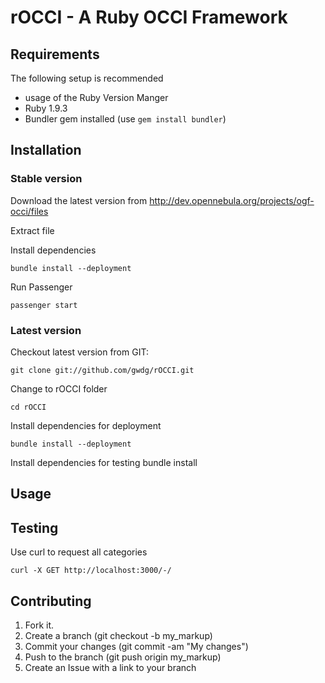 rOCCI - A Ruby OCCI Framework
=============================

Requirements
------------

The following setup is recommended

* usage of the Ruby Version Manger
* Ruby 1.9.3
* Bundler gem installed (use ```gem install bundler```)

Installation
------------

### Stable version

Download the latest version from http://dev.opennebula.org/projects/ogf-occi/files

Extract file

Install dependencies

    bundle install --deployment

Run Passenger

    passenger start

### Latest version

Checkout latest version from GIT:

    git clone git://github.com/gwdg/rOCCI.git

Change to rOCCI folder

    cd rOCCI

Install dependencies for deployment

    bundle install --deployment

Install dependencies for testing
    bundle install

Usage
-----

Testing
-------

Use curl to request all categories

    curl -X GET http://localhost:3000/-/

Contributing
------------

1. Fork it.
2. Create a branch (git checkout -b my_markup)
3. Commit your changes (git commit -am "My changes")
4. Push to the branch (git push origin my_markup)
5. Create an Issue with a link to your branch